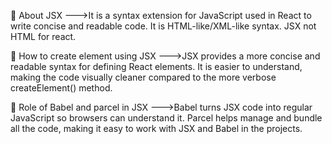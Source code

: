 🔹 About JSX
--->It is a syntax extension for JavaScript used in React to write concise and readable code. It is HTML-like/XML-like syntax. JSX not HTML for react.

🔹 How to create element using JSX
--->JSX provides a more concise and readable syntax for defining React elements. It is easier to understand, making the code visually cleaner compared to the more verbose createElement() method.

🔹 Role of Babel and parcel in JSX
--->Babel turns JSX code into regular JavaScript so browsers can understand it. Parcel helps manage and bundle all the code, making it easy to work with JSX and Babel in the projects.